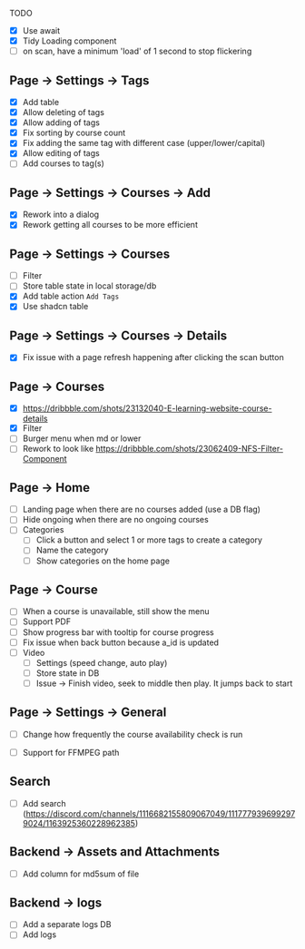 TODO


- [x] Use await
- [x] Tidy Loading component
- [ ] on scan, have a minimum 'load' of 1 second to stop flickering

## Page -> Settings -> Tags

- [x] Add table
- [x] Allow deleting of tags
- [x] Allow adding of tags
- [x] Fix sorting by course count
- [x] Fix adding the same tag with different case (upper/lower/capital)
- [x] Allow editing of tags
- [ ] Add courses to tag(s)

## Page -> Settings -> Courses -> Add

- [x] Rework into a dialog
- [x] Rework getting all courses to be more efficient

## Page -> Settings -> Courses

- [ ] Filter
- [ ] Store table state in local storage/db
- [x] Add table action `Add Tags`
- [x] Use shadcn table

## Page -> Settings -> Courses -> Details

- [x] Fix issue with a page refresh happening after clicking the scan button


## Page -> Courses

- [x] https://dribbble.com/shots/23132040-E-learning-website-course-details
- [x] Filter
- [ ] Burger menu when md or lower
- [ ] Rework to look like https://dribbble.com/shots/23062409-NFS-Filter-Component

## Page -> Home

- [ ] Landing page when there are no courses added (use a DB flag)
- [ ] Hide ongoing when there are no ongoing courses
- [ ] Categories
  - [ ] Click a button and select 1 or more tags to create a category
  - [ ] Name the category
  - [ ] Show categories on the home page

## Page -> Course

- [ ] When a course is unavailable, still show the menu
- [ ] Support PDF
- [ ] Show progress bar with tooltip for course progress
- [ ] Fix issue when back button because a_id is updated
- [ ] Video
  -  [ ] Settings (speed change, auto play)
  -  [ ] Store state in DB
  -  [ ] Issue -> Finish video, seek to middle then play. It jumps back to start

## Page -> Settings -> General

- [ ] Change how frequently the course availability check is run
- [ ] Support for FFMPEG path



## Search

- [ ] Add search (https://discord.com/channels/1116682155809067049/1117779396992979024/1163925360228962385)

## Backend -> Assets and Attachments

- [ ] Add column for md5sum of file

## Backend -> logs

- [ ] Add a separate logs DB
- [ ] Add logs